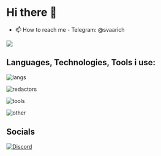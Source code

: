 # Hi there 👋

- 📫 How to reach me - Telegram: @svaarich

[![](https://visitcount.itsvg.in/api?id=svaarich&icon=2&color=6)](https://visitcount.itsvg.in)

## Languages, Technologies, Tools i use:
![langs](https://go-skill-icons.vercel.app/api/icons?i=swift,c,cpp,lua,py,md,pkl)

![redactors](https://go-skill-icons.vercel.app/api/icons?i=xcode,vscode,sublime,obsidian)

![tools](https://go-skill-icons.vercel.app/api/icons?i=git,github,githubactions,docker,postman,jira,firebase)

![other](https://go-skill-icons.vercel.app/api/icons?i=ps,ai,lr,figma,canva,blender,sketchup)

## Socials
[![Discord](https://go-skill-icons.vercel.app/api/icons?i=discord)](https://discord.com/users/254336207981510657)

